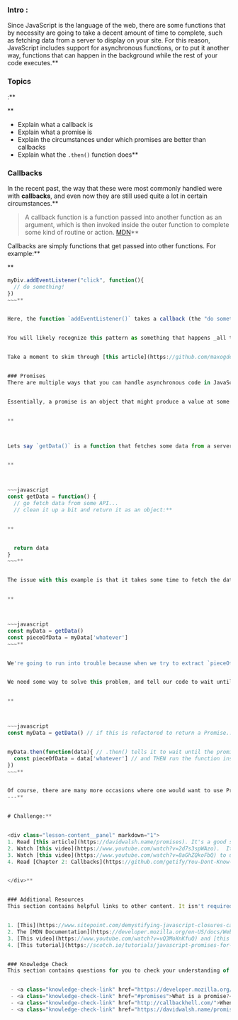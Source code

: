 ### Intro :
>
Since JavaScript is the language of the web, there are some functions that by necessity are going to take a decent amount of time to complete, such as fetching data from a server to display on your site.  For this reason, JavaScript includes support for asynchronous functions, or to put it another way, functions that can happen in the background while the rest of your code executes.**


###  Topics
 :**


**



 - Explain what a callback is
 - Explain what a promise is
 - Explain the circumstances under which promises are better than callbacks
 - Explain what the `.then()` function does**


### Callbacks
In the recent past, the way that these were most commonly handled were with __callbacks__, and even now they are still used quite a lot in certain circumstances.**


> A callback function is a function passed into another function as an argument, which is then invoked inside the outer function to complete some kind of routine or action. [MDN](https://developer.mozilla.org/en-US/docs/Glossary/Callback_function)**


Callbacks are simply functions that get passed into other functions. For example:**


**



~~~javascript
myDiv.addEventListener("click", function(){
  // do something!
})
~~~**


Here, the function `addEventListener()` takes a callback (the "do something" function) and then calls it when `myDiv` gets clicked.**


You will likely recognize this pattern as something that happens _all the time_ in JavaScript code.  Unfortunately, though they are useful in situations like the above example, using callbacks can get out of hand, especially when you need to chain several of them together in a specific order.  The rest of this lesson discusses patterns and functions that will help keep you out of [Callback hell](http://callbackhell.com/).**


Take a moment to skim through [this article](https://github.com/maxogden/art-of-node#callbacks) before moving on.  Or, if you prefer a video [watch this](https://www.youtube.com/watch?v=QRq2zMHlBz4).**


### Promises
There are multiple ways that you can handle asynchronous code in JavaScript, and they all have their use cases.  Promises are one such mechanism, and they're one you will see somewhat often when using other libraries or frameworks.  Knowing what they are and how to use them is quite useful.**


Essentially, a promise is an object that might produce a value at some point in the future.  Here's an example:**


**



Lets say `getData()` is a function that fetches some data from a server and returns it as an object that we can use in our code:**


**



~~~javascript
const getData = function() {
  // go fetch data from some API...
  // clean it up a bit and return it as an object:**


**


  return data
}
~~~**


The issue with this example is that it takes some time to fetch the data, but unless we tell our code that, it assumes that everything in the function happens essentially instantly.  So, if we try to do this:**


**



~~~javascript
const myData = getData()
const pieceOfData = myData['whatever']
~~~**


We're going to run into trouble because when we try to extract `pieceOfData` out of the returned data, the function `getData()` will most likely still be fetching, so `myData` will not be the expected data, but will be `undefined`.  Sad.**


We need some way to solve this problem, and tell our code to wait until the data is done fetching to continue.  Promises solve this issue.  We'll leave learning the specific syntax for the articles you're about to read, but essentially Promises allow you to do this:**


**



~~~javascript
const myData = getData() // if this is refactored to return a Promise...**


myData.then(function(data){ // .then() tells it to wait until the promise is resolved
  const pieceOfData = data['whatever'] // and THEN run the function inside
})
~~~**


Of course, there are many more occasions where one would want to use Promises beyond fetching data, so learning these things now will be very useful to you.
---**


# Challenge:**


<div class="lesson-content__panel" markdown="1">
1. Read [this article](https://davidwalsh.name/promises). It's a good starting place and it's short and to the point.
2. Watch [this video](https://www.youtube.com/watch?v=2d7s3spWAzo).  It's a good place to get a feel for how one might actually use promises in the wild. Feel free to watch the other videos in the series, but they aren't strictly needed at this point.  The video also mentions the ES5/ES6 issue, don't worry about that at this point either.  All major browsers support Promises and we will teach you how to support older browsers in a later lesson.
3. Watch [this video](https://www.youtube.com/watch?v=8aGhZQkoFbQ) to understand how asynchronous code works in JavaScript.
4. Read [Chapter 2: Callbacks](https://github.com/getify/You-Dont-Know-JS/blob/1st-ed/async%20%26%20performance/ch2.md) and [Chapter 3: Promises](https://github.com/getify/You-Dont-Know-JS/blob/1st-ed/async%20%26%20performance/ch3.md) from `You Don't Know JS`. In _Chapter 2_, the author explains the problems with callbacks and why callback hell will be your worst enemy (hint: it's the inversion of control and non-linear nature of callbacks). In _Chapter 3_, you go __deep__ into the how and why of promises. This chapter is not the easiest read, but you'll be a promise professional if you take the time to properly digest it.  It's worth the effort.**


</div>**


### Additional Resources
This section contains helpful links to other content. It isn't required, so consider it supplemental.**


1. [This](https://www.sitepoint.com/demystifying-javascript-closures-callbacks-iifes/) is another useful article about Callback functions in JavaScript.
2. The [MDN Documentation](https://developer.mozilla.org/en-US/docs/Web/JavaScript/Reference/Global_Objects/Promise) for Promises.  It might not be the best resource for _learning_ all about them, but once you've read a more friendly article or tutorial, this will probably be the place you return to for a refresher.
3. [This video](https://www.youtube.com/watch?v=vQ3MoXnKfuQ) and [this one too](https://www.youtube.com/watch?v=yswb4SkDoj0) are both nice introductions to Promises if you need more repetition.
4. [This tutorial](https://scotch.io/tutorials/javascript-promises-for-dummies) is another good introduction.**


### Knowledge Check
This section contains questions for you to check your understanding of this lesson. If you're having trouble answering the questions below on your own, review the material above to find the answer.**


 - <a class="knowledge-check-link" href="https://developer.mozilla.org/en-US/docs/Glossary/Callback_function">What is a callback?</a>
 - <a class="knowledge-check-link" href="#promises">What is a promise?</a>
 - <a class="knowledge-check-link" href="http://callbackhell.com/">When should you use promises over callbacks?</a>
 - <a class="knowledge-check-link" href="https://davidwalsh.name/promises">What does the `.then()` function do?</a>
